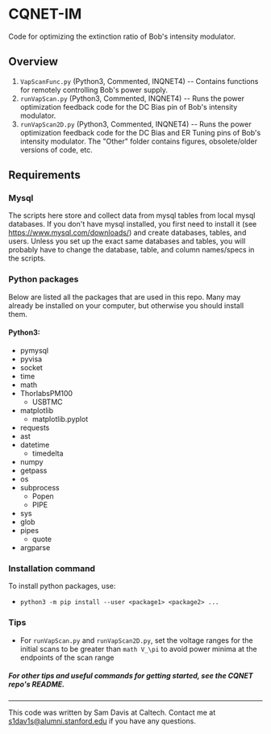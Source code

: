 # CQNET-IM
Code for optimizing the extinction ratio of Bob's intensity modulator.

## Overview
1. `VapScanFunc.py` (Python3, Commented, INQNET4) -- Contains functions for remotely controlling Bob's power supply.
2. `runVapScan.py` (Python3, Commented, INQNET4) -- Runs the power optimization feedback code for the DC Bias pin of Bob's intensity modulator.
3. `runVapScan2D.py` (Python3, Commented, INQNET4) -- Runs the power optimization feedback code for the DC Bias and ER Tuning pins of Bob's intensity modulator.
The "Other" folder contains figures, obsolete/older versions of code, etc.

## Requirements
### Mysql
The scripts here store and collect data from mysql tables from local mysql databases. If you don't have
mysql installed, you first need to install it (see https://www.mysql.com/downloads/) and create databases, tables, and users. Unless you set up the exact same databases and tables, you will probably have to change the database, table, and column names/specs in the scripts.


### Python packages
Below are listed all the packages that are used in this repo. Many may already be installed on your computer, but otherwise you should install them.
#### Python3:
* pymysql
* pyvisa
* socket
* time
* math
* ThorlabsPM100
  - USBTMC
* matplotlib
  - matplotlib.pyplot
* requests
* ast
* datetime
  - timedelta
* numpy
* getpass
* os
* subprocess
  - Popen
  - PIPE
* sys
* glob
* pipes
  - quote
* argparse

### Installation command
To install python packages, use:
* `python3 -m pip install --user <package1> <package2> ...`

### Tips
* For `runVapScan.py` and `runVapScan2D.py`, set the voltage ranges for the initial scans to be greater than ```math V_\pi``` to avoid power minima at the endpoints of the scan range

##### For other tips and useful commands for getting started, see the CQNET repo's README.

---
This code was written by Sam Davis at Caltech. Contact me at s1dav1s@alumni.stanford.edu if you have any questions.
